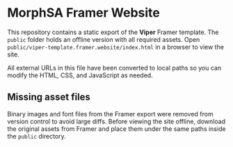 # MorphSA Framer Website

This repository contains a static export of the **Viper** Framer template. The `public` folder holds an offline version with all required assets. Open `public/viper-template.framer.website/index.html` in a browser to view the site.

All external URLs in this file have been converted to local paths so you can modify the HTML, CSS, and JavaScript as needed.

## Missing asset files
Binary images and font files from the Framer export were removed from version control to avoid large diffs. Before viewing the site offline, download the original assets from Framer and place them under the same paths inside the `public` directory.
